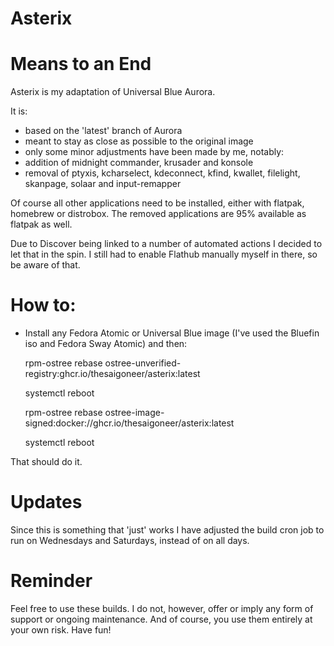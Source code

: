 # Asterix

# Means to an End
Asterix is my adaptation of Universal Blue Aurora.

It is:
-  based on the 'latest' branch of Aurora
-  meant to stay as close as possible to the original image
-  only some minor adjustments have been made by me, notably:
-    addition of midnight commander, krusader and konsole
-    removal of ptyxis, kcharselect, kdeconnect, kfind, kwallet, filelight, skanpage, solaar and input-remapper

Of course all other applications need to be installed, either with flatpak, homebrew or distrobox. The removed applications are 95% available as flatpak as well.

Due to Discover being linked to a number of automated actions I decided to let that in the spin. I still had to enable Flathub manually myself in there, so be aware of that.

# How to:
-  Install any Fedora Atomic or Universal Blue image (I've used the Bluefin iso and Fedora Sway Atomic) and then:

      rpm-ostree rebase ostree-unverified-registry:ghcr.io/thesaigoneer/asterix:latest

      systemctl reboot

      rpm-ostree rebase ostree-image-signed:docker://ghcr.io/thesaigoneer/asterix:latest

      systemctl reboot

That should do it.

# Updates
Since this is something that 'just' works I have adjusted the build cron job to run on Wednesdays and Saturdays, instead of on all days.

# Reminder

Feel free to use these builds. I do not, however, offer or imply any form of support or ongoing maintenance. And of course, you use them entirely at your own risk. Have fun!

